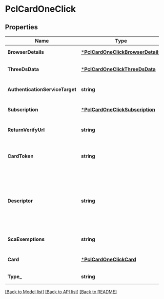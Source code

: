 # PclCardOneClick

## Properties
Name | Type | Description | Notes
------------ | ------------- | ------------- | -------------
**BrowserDetails** | [***PclCardOneClickBrowserDetails**](PCL_CARDOneClick_browserDetails.md) |  | [default to null]
**ThreeDsData** | [***PclCardOneClickThreeDsData**](PCL_CARDOneClick_threeDsData.md) |  | [optional] [default to null]
**AuthenticationServiceTarget** | **string** |  | [optional] [default to null]
**Subscription** | [***PclCardOneClickSubscription**](PCL_CARDOneClick_subscription.md) |  | [optional] [default to null]
**ReturnVerifyUrl** | **string** | Return URL after 3DS authentiaction | [optional] [default to null]
**CardToken** | **string** | Card token created in the process of saving credit card | [default to null]
**Descriptor** | **string** | Text that will appear on customer Bank Statement. Can be used only for Credit Card payments. | [default to null]
**ScaExemptions** | **string** |  | [optional] [default to null]
**Card** | [***PclCardOneClickCard**](PCL_CARDOneClick_card.md) |  | [optional] [default to null]
**Type_** | **string** | Type of transaction | [default to null]

[[Back to Model list]](../README.md#documentation-for-models) [[Back to API list]](../README.md#documentation-for-api-endpoints) [[Back to README]](../README.md)

